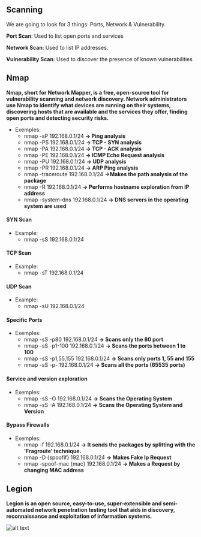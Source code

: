 ## Scanning
We are going to look for 3 things: Ports, Network & Vulnerability.


<b>Port Scan</b>: Used to list open ports and services <br>

<b>Network Scan</b>: Used to list IP addresses.<br>

<b>Vulnerability Scan</b>: Used to discover the presence of known vulnerabilities <br>


## Nmap
<b>Nmap, short for Network Mapper, is a free, open-source tool for vulnerability scanning and network discovery. Network administrators use Nmap to identify what devices are running on their systems, discovering hosts that are available and the services they offer, finding open ports and detecting security risks.</b>
<br>
- Exemples:
     * nmap -sP 192.168.0.1/24  <b>-> Ping analysis </b>
     * nmap -PS 192.168.0.1/24  <b>-> TCP - SYN analysis </b>
     * nmap -PA 192.168.0.1/24  <b>-> TCP - ACK analysis </b>
     * nmap -PE 192.168.0.1/24  <b>-> ICMP Echo Request analysis </b>
     * nmap -PU 192.168.0.1/24  <b>-> UDP analysis </b>
     * nmap -PR 192.168.0.1/24  <b>-> ARP Ping analysis </b>
     * nmap -traceroute 192.168.0.1/24  <b>->Makes the path analysis of the package </b>
     * nmap -R 192.168.0.1/24  <b>-> Performs hostname exploration from IP address</b>
     * nmap -system-dns 192.168.0.1/24  <b> -> DNS servers in the operating system are used</b>

#### SYN Scan
- Example:
     * nmap -sS 192.168.0.1/24 

#### TCP Scan
- Example:
     * nmap -sT 192.168.0.1/24  

#### UDP Scan
- Example:
     * nmap -sU 192.168.0.1/24  
     
#### Specific Ports
- Exemples:
     * nmap -sS -p80 192.168.0.1/24  <b>-> Scans only the 80 port </b>
     * nmap -sS -p1-100 192.168.0.1/24  <b>-> Scans the ports between 1 to 100 </b>
     * nmap -sS -p1,55,155 192.168.0.1/24  <b>-> Scans only ports 1, 55 and 155 </b>
     * nmap -sS -p- 192.168.0.1/24  <b>-> Scans all the ports (65535 ports) </b>
     
#### Service and version exploration
- Exemples:
     * nmap -sS -O 192.168.0.1/24  <b>-> Scans the Operating System </b>
     * nmap -sS -A 192.168.0.1/24  <b>-> Scans the Operating System and Version </b>
     
#### Bypass Firewalls
- Exemples:
     * nmap -f 192.168.0.1/24  <b>-> It sends the packages by splitting with the 'Fragroute' technique. </b>
     * nmap -D {spoofif} 192.168.0.1/24  <b>-> Makes Fake Ip Request</b>
     * nmap -spoof-mac {mac} 192.168.0.1/24  <b>-> Makes a Request by changing MAC address</b>

## Legion
<b> Legion is an open source, easy-to-use, super-extensible and semi-automated network penetration testing tool that aids in discovery, reconnaissance and exploitation of information systems. </b>

 ![alt text](https://i1.wp.com/lifars.com/wp-content/uploads/2020/04/LEGION-demo-adding-hosts-and-quick-overview.jpg?resize=720%2C547&ssl=1)


